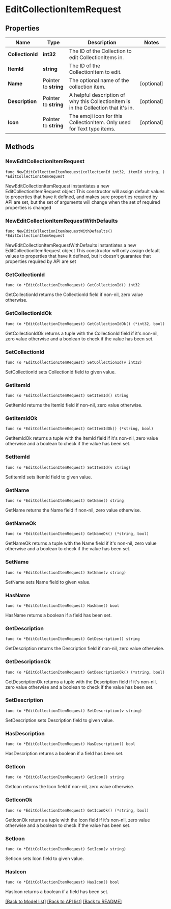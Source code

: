 # EditCollectionItemRequest

## Properties

Name | Type | Description | Notes
------------ | ------------- | ------------- | -------------
**CollectionId** | **int32** | The ID of the Collection to edit CollectionItems in. | 
**ItemId** | **string** | The ID of the CollectionItem to edit. | 
**Name** | Pointer to **string** | The optional name of the collection item. | [optional] 
**Description** | Pointer to **string** | A helpful description of why this CollectionItem is in the Collection that it&#39;s in. | [optional] 
**Icon** | Pointer to **string** | The emoji icon for this CollectionItem. Only used for Text type items. | [optional] 

## Methods

### NewEditCollectionItemRequest

`func NewEditCollectionItemRequest(collectionId int32, itemId string, ) *EditCollectionItemRequest`

NewEditCollectionItemRequest instantiates a new EditCollectionItemRequest object
This constructor will assign default values to properties that have it defined,
and makes sure properties required by API are set, but the set of arguments
will change when the set of required properties is changed

### NewEditCollectionItemRequestWithDefaults

`func NewEditCollectionItemRequestWithDefaults() *EditCollectionItemRequest`

NewEditCollectionItemRequestWithDefaults instantiates a new EditCollectionItemRequest object
This constructor will only assign default values to properties that have it defined,
but it doesn't guarantee that properties required by API are set

### GetCollectionId

`func (o *EditCollectionItemRequest) GetCollectionId() int32`

GetCollectionId returns the CollectionId field if non-nil, zero value otherwise.

### GetCollectionIdOk

`func (o *EditCollectionItemRequest) GetCollectionIdOk() (*int32, bool)`

GetCollectionIdOk returns a tuple with the CollectionId field if it's non-nil, zero value otherwise
and a boolean to check if the value has been set.

### SetCollectionId

`func (o *EditCollectionItemRequest) SetCollectionId(v int32)`

SetCollectionId sets CollectionId field to given value.


### GetItemId

`func (o *EditCollectionItemRequest) GetItemId() string`

GetItemId returns the ItemId field if non-nil, zero value otherwise.

### GetItemIdOk

`func (o *EditCollectionItemRequest) GetItemIdOk() (*string, bool)`

GetItemIdOk returns a tuple with the ItemId field if it's non-nil, zero value otherwise
and a boolean to check if the value has been set.

### SetItemId

`func (o *EditCollectionItemRequest) SetItemId(v string)`

SetItemId sets ItemId field to given value.


### GetName

`func (o *EditCollectionItemRequest) GetName() string`

GetName returns the Name field if non-nil, zero value otherwise.

### GetNameOk

`func (o *EditCollectionItemRequest) GetNameOk() (*string, bool)`

GetNameOk returns a tuple with the Name field if it's non-nil, zero value otherwise
and a boolean to check if the value has been set.

### SetName

`func (o *EditCollectionItemRequest) SetName(v string)`

SetName sets Name field to given value.

### HasName

`func (o *EditCollectionItemRequest) HasName() bool`

HasName returns a boolean if a field has been set.

### GetDescription

`func (o *EditCollectionItemRequest) GetDescription() string`

GetDescription returns the Description field if non-nil, zero value otherwise.

### GetDescriptionOk

`func (o *EditCollectionItemRequest) GetDescriptionOk() (*string, bool)`

GetDescriptionOk returns a tuple with the Description field if it's non-nil, zero value otherwise
and a boolean to check if the value has been set.

### SetDescription

`func (o *EditCollectionItemRequest) SetDescription(v string)`

SetDescription sets Description field to given value.

### HasDescription

`func (o *EditCollectionItemRequest) HasDescription() bool`

HasDescription returns a boolean if a field has been set.

### GetIcon

`func (o *EditCollectionItemRequest) GetIcon() string`

GetIcon returns the Icon field if non-nil, zero value otherwise.

### GetIconOk

`func (o *EditCollectionItemRequest) GetIconOk() (*string, bool)`

GetIconOk returns a tuple with the Icon field if it's non-nil, zero value otherwise
and a boolean to check if the value has been set.

### SetIcon

`func (o *EditCollectionItemRequest) SetIcon(v string)`

SetIcon sets Icon field to given value.

### HasIcon

`func (o *EditCollectionItemRequest) HasIcon() bool`

HasIcon returns a boolean if a field has been set.


[[Back to Model list]](../README.md#documentation-for-models) [[Back to API list]](../README.md#documentation-for-api-endpoints) [[Back to README]](../README.md)


